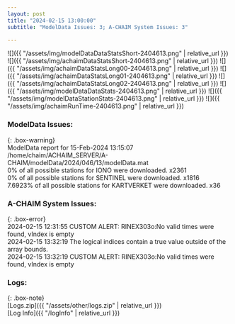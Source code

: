 ```yaml
---
layout: post
title: "2024-02-15 13:00:00"
subtitle: "ModelData Issues: 3; A-CHAIM System Issues: 3"

---
```


![]({{ "/assets/img/modelDataDataStatsShort-2404613.png" | relative_url }})
![]({{ "/assets/img/achaimDataStatsShort-2404613.png" | relative_url }})
![]({{ "/assets/img/achaimDataStatsLong00-2404613.png" | relative_url }})
![]({{ "/assets/img/achaimDataStatsLong01-2404613.png" | relative_url }})
![]({{ "/assets/img/achaimDataStatsLong02-2404613.png" | relative_url }})
![]({{ "/assets/img/modelDataDataStats-2404613.png" | relative_url }})
![]({{ "/assets/img/modelDataStationStats-2404613.png" | relative_url }})
![]({{ "/assets/img/achaimRunTime-2404613.png" | relative_url }})


### ModelData Issues:  
  
{: .box-warning}  
 ModelData report for 15-Feb-2024 13:15:07   
 /home/chaim/ACHAIM_SERVER/A-CHAIM/modelData/2024/046/13/modelData.mat   
 0% of all possible stations for IONO were downloaded. x2361   
 0% of all possible stations for SENTINEL were downloaded. x1816   
 7.6923% of all possible stations for KARTVERKET were downloaded. x36   
  
### A-CHAIM System Issues:  
  
{: .box-error}  
2024-02-15 12:31:55 CUSTOM ALERT: RINEX303o:No valid times were found, vIndex is empty  
2024-02-15 13:32:19 The logical indices contain a true value outside of the array bounds.  
2024-02-15 13:32:19 CUSTOM ALERT: RINEX303o:No valid times were found, vIndex is empty  

### Logs:  
  
{: .box-note}  
[Logs.zip]({{ "/assets/other/logs.zip" | relative_url }})  
[Log Info]({{ "/logInfo" | relative_url }})  
